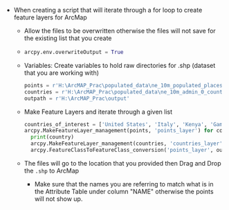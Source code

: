 - When creating a script that will iterate through a for loop to create feature layers for ArcMap
	- Allow the files to be overwritten otherwise the files will not save for the existing list that you create
	-
	  ```python
	  arcpy.env.overwriteOutput = True
	  ```
	- Variables: Create variables to hold raw directories for .shp (dataset that you are working with)
	  ```python
	  points = r'H:\ArcMAP_Prac\populated_data\ne_10m_populated_places.shp'
	  countries = r'H:\ArcMAP_Prac\populated_data\ne_10m_admin_0_countries.shp'
	  outpath = r'H:\ArcMAP_Prac\output'
	  ```
	- Make Feature Layers and iterate through a given list
	  
	  ```python 
	  countries_of_interest = ['United States', 'Italy', 'Kenya', 'Gambia', 'Jordan', 'Lebanon', 'France']
	  arcpy.MakeFeatureLayer_management(points, 'points_layer') for country in countries_of_interest:
	    print(country)
	    arcpy.MakeFeatureLayer_management(countries, 'countries_layer',""" "NAME" = '{}' """.format(country)) arcpy.SelectLayerByLocation_management('points_layer', 'WITHIN', 'countries_layer')
	    arcpy.FeatureClassToFeatureClass_conversion('points_layer', outpath, 'cities_in_{}'.format(country)) 
	  ```
	- The files will go to the location that you provided then Drag and Drop the `.shp` to ArcMap
		- Make sure that the names you are referring to match what is in the Attribute Table under column "NAME" otherwise the points will not show up.